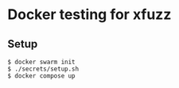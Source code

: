 # Docker testing for xfuzz

## Setup

```
$ docker swarm init
$ ./secrets/setup.sh
$ docker compose up
```
